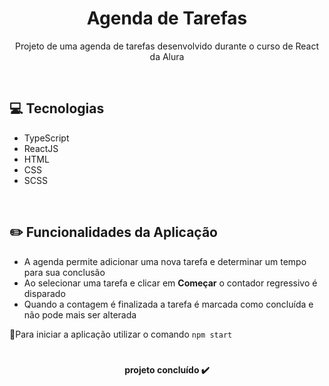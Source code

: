<h1 align="center">Agenda de Tarefas</h1>

<p align="center">Projeto de uma agenda de tarefas desenvolvido durante o curso de React da Alura</p>
<br>

## 💻 Tecnologias 
- TypeScript
- ReactJS
- HTML
- CSS
- SCSS

<br>

## ✏️ Funcionalidades da Aplicação
- A agenda permite adicionar uma nova tarefa e determinar um tempo para sua conclusão
- Ao selecionar uma tarefa e clicar em <b>Começar</b> o contador regressivo é disparado
- Quando a contagem é finalizada a tarefa é marcada como concluída e não pode mais ser alterada

🔸Para iniciar a aplicação utilizar o comando `npm start`

#
<h4 align="center"> 
projeto concluído ✔️
</h4>
 

